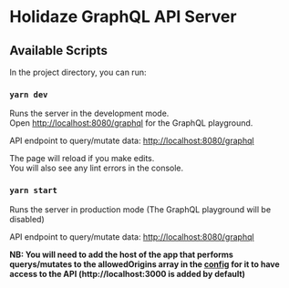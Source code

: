 # Holidaze GraphQL API Server

## Available Scripts

In the project directory, you can run:

### `yarn dev`

Runs the server in the development mode.<br />
Open [http://localhost:8080/graphql](http://localhost:8080/graphql) for the GraphQL playground.

API endpoint to query/mutate data: [http://localhost:8080/graphql](http://localhost:8080/graphql)

The page will reload if you make edits.<br />
You will also see any lint errors in the console.

### `yarn start`

Runs the server in production mode (The GraphQL playground will be disabled)<br />

API endpoint to query/mutate data: [http://localhost:8080/graphql](http://localhost:8080/graphql)

**NB: You will need to add the host of the app that performs querys/mutates to the allowedOrigins array in the [config](https://github.com/rajohan/holidaze-api/blob/master/config/index.ts) for it to have access to the API (http://localhost:3000 is added by default)**

